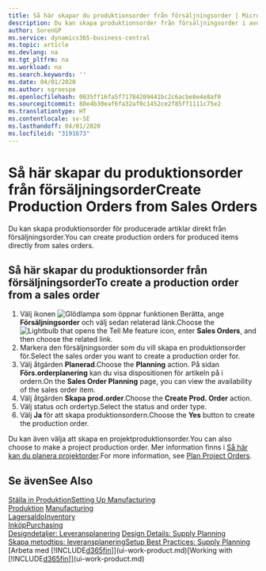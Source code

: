 ```yaml
---
title: Så här skapar du produktionsorder från försäljningsorder | Microsoft Docsr
description: Du kan skapa produktionsorder från försäljningsorder i avdelningen Försäljning och marknadsföring.
author: SorenGP
ms.service: dynamics365-business-central
ms.topic: article
ms.devlang: na
ms.tgt_pltfrm: na
ms.workload: na
ms.search.keywords: ''
ms.date: 04/01/2020
ms.author: sgroespe
ms.openlocfilehash: 0035ff16fa5f71784209441bc2c6acbe8e4e8af0
ms.sourcegitcommit: 88e4b30eaf6fa32af0c1452ce2f85ff1111c75e2
ms.translationtype: HT
ms.contentlocale: sv-SE
ms.lasthandoff: 04/01/2020
ms.locfileid: "3191673"
---
```

# <a name="create-production-orders-from-sales-orders"></a><span data-ttu-id="1742d-103">Så här skapar du produktionsorder från försäljningsorder</span><span class="sxs-lookup"><span data-stu-id="1742d-103">Create Production Orders from Sales Orders</span></span>
<span data-ttu-id="1742d-104">Du kan skapa produktionsorder för producerade artiklar direkt från försäljningsorder.</span><span class="sxs-lookup"><span data-stu-id="1742d-104">You can create production orders for produced items directly from sales orders.</span></span>  

## <a name="to-create-a-production-order-from-a-sales-order"></a><span data-ttu-id="1742d-105">Så här skapar du produktionsorder från försäljningsorder</span><span class="sxs-lookup"><span data-stu-id="1742d-105">To create a production order from a sales order</span></span>  

1.  <span data-ttu-id="1742d-106">Välj ikonen ![Glödlampa som öppnar funktionen Berätta](media/ui-search/search_small.png "Berätta vad du vill göra"), ange **Försäljningsorder** och välj sedan relaterad länk.</span><span class="sxs-lookup"><span data-stu-id="1742d-106">Choose the ![Lightbulb that opens the Tell Me feature](media/ui-search/search_small.png "Tell me what you want to do") icon, enter **Sales Orders**, and then choose the related link.</span></span>  
2.  <span data-ttu-id="1742d-107">Markera den försäljningsorder som du vill skapa en produktionsorder för.</span><span class="sxs-lookup"><span data-stu-id="1742d-107">Select the sales order you want to create a production order for.</span></span>  
3.  <span data-ttu-id="1742d-108">Välj åtgärden **Planerad**.</span><span class="sxs-lookup"><span data-stu-id="1742d-108">Choose the **Planning** action.</span></span> <span data-ttu-id="1742d-109">På sidan **Förs.orderplanering** kan du visa dispositionen för artikeln på i ordern.</span><span class="sxs-lookup"><span data-stu-id="1742d-109">On the **Sales Order Planning** page, you can view the availability of the sales order item.</span></span>  
4.  <span data-ttu-id="1742d-110">Välj åtgärden **Skapa prod.order**.</span><span class="sxs-lookup"><span data-stu-id="1742d-110">Choose the **Create Prod. Order** action.</span></span>  
5.  <span data-ttu-id="1742d-111">Välj status och ordertyp.</span><span class="sxs-lookup"><span data-stu-id="1742d-111">Select the status and order type.</span></span>  
6.  <span data-ttu-id="1742d-112">Välj **Ja** för att skapa produktionsordern.</span><span class="sxs-lookup"><span data-stu-id="1742d-112">Choose the **Yes** button to create the production order.</span></span>

<span data-ttu-id="1742d-113">Du kan även välja att skapa en projektproduktionsorder.</span><span class="sxs-lookup"><span data-stu-id="1742d-113">You can also choose to make a project production order.</span></span> <span data-ttu-id="1742d-114">Mer information finns i [Så här kan du planera projektorder](production-how-to-plan-project-orders.md).</span><span class="sxs-lookup"><span data-stu-id="1742d-114">For more information, see [Plan Project Orders](production-how-to-plan-project-orders.md).</span></span>   

## <a name="see-also"></a><span data-ttu-id="1742d-115">Se även</span><span class="sxs-lookup"><span data-stu-id="1742d-115">See Also</span></span>  
[<span data-ttu-id="1742d-116">Ställa in Produktion</span><span class="sxs-lookup"><span data-stu-id="1742d-116">Setting Up Manufacturing</span></span>](production-configure-production-processes.md)  
<span data-ttu-id="1742d-117">[Produktion](production-manage-manufacturing.md)  </span><span class="sxs-lookup"><span data-stu-id="1742d-117">[Manufacturing](production-manage-manufacturing.md)  </span></span>  
[<span data-ttu-id="1742d-118">Lagersaldo</span><span class="sxs-lookup"><span data-stu-id="1742d-118">Inventory</span></span>](inventory-manage-inventory.md)  
[<span data-ttu-id="1742d-119">Inköp</span><span class="sxs-lookup"><span data-stu-id="1742d-119">Purchasing</span></span>](purchasing-manage-purchasing.md)  
<span data-ttu-id="1742d-120">[Designdetaljer: Leveransplanering](design-details-supply-planning.md) </span><span class="sxs-lookup"><span data-stu-id="1742d-120">[Design Details: Supply Planning](design-details-supply-planning.md) </span></span>  
[<span data-ttu-id="1742d-121">Skapa metodtips: leveransplanering</span><span class="sxs-lookup"><span data-stu-id="1742d-121">Setup Best Practices: Supply Planning</span></span>](setup-best-practices-supply-planning.md)  
<span data-ttu-id="1742d-122">[Arbeta med [!INCLUDE[d365fin](includes/d365fin_md.md)]](ui-work-product.md)</span><span class="sxs-lookup"><span data-stu-id="1742d-122">[Working with [!INCLUDE[d365fin](includes/d365fin_md.md)]](ui-work-product.md)</span></span>
